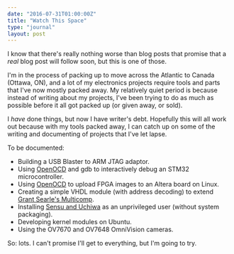 ```yaml
---
date: "2016-07-31T01:00:00Z"
title: "Watch This Space"
type: "journal"
layout: post
---
```


I know that there's really nothing worse than blog posts that promise that a
*real* blog post will follow soon, but this is one of those.

I'm in the process of packing up to move across the Atlantic to Canada (Ottawa,
ON), and a lot of my electronics projects require tools and parts that I've now
mostly packed away. My relatively quiet period is because instead of writing
about my projects, I've been trying to do as much as possible before it all got
packed up (or given away, or sold).

I *have* done things, but now I have writer's debt. Hopefully this will all
work out because with my tools packed away, I can catch up on some of the
writing and documenting of projects that I've let lapse.

To be documented:

* Building a USB Blaster to ARM JTAG adaptor.
* Using [OpenOCD][oo] and gdb to interactively debug an STM32 microcontroller.
* Using [OpenOCD][oo] to upload FPGA images to an Altera board on Linux.
* Creating a simple VHDL module (with address decoding) to extend [Grant Searle's Multicomp][mc].
* Installing [Sensu and Uchiwa][s] as an unprivileged user (without system packaging).
* Developing kernel modules on Ubuntu.
* Using the OV7670 and OV7648 OmniVision cameras.

So: lots. I can't promise I'll get to everything, but I'm going to try.

[mc]: http://searle.hostei.com/grant/Multicomp/index.html
[oo]: http://openocd.net/
[s]: https://sensuapp.org/
